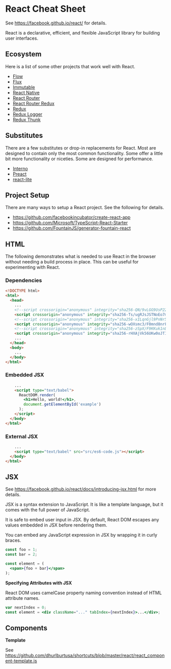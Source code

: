 # React Cheat Sheet

See https://facebook.github.io/react/ for details.

React is a declarative, efficient, and flexible JavaScript library for
building user interfaces.


## Ecosystem

Here is a list of some other projects that work well with React.

* [Flow](https://flowtype.org/)
* [Flux](https://facebook.github.io/flux/)
* [Immutable](https://facebook.github.io/immutable-js/)
* [React Native](https://facebook.github.io/react-native/)
* [React Router](https://github.com/reactjs/react-router)
* [React Router Redux](https://github.com/reactjs/react-router-redux)
* [Redux](http://redux.js.org/)
* [Redux Logger](https://github.com/evgenyrodionov/redux-logger)
* [Redux Thunk](https://github.com/gaearon/redux-thunk)


## Substitutes

There are a few substitutes or drop-in replacements for React.  Most are
designed to contain only the most common functionality.  Some offer a little
bit more functionality or niceties.  Some are designed for performance.

* [Interno](https://infernojs.org/)
* [Preact](https://preactjs.com/)
* [react-lite](https://github.com/Lucifier129/react-lite)


## Project Setup

There are many ways to setup a React project.  See the following for details.

* https://github.com/facebookincubator/create-react-app
* https://github.com/Microsoft/TypeScript-React-Starter
* https://github.com/FountainJS/generator-fountain-react


## HTML

The following demonstrates what is needed to use React in the browser without
needing a build process in place.  This can be useful for experimenting with
React.

### Dependencies

```html
<!DOCTYPE html>
<html>
  <head>
    ...
    <!--script crossorigin="anonymous" integrity="sha256-QN/9vLGG9UsP22wdhBSels8EG6uLL4keGBr6LSkzVkM=" src="https://cdnjs.cloudflare.com/ajax/libs/react/15.4.1/react.min.js"></script-->
    <script crossorigin="anonymous" integrity="sha256-Ts/ugRJsJSTNoEo7mI4RNnNloSCw+ctm4ft8V0x/SUg=" src="https://cdnjs.cloudflare.com/ajax/libs/react/15.4.1/react.js"></script>
    <!--script crossorigin="anonymous" integrity="sha256-xILqnGjl9PnNr5R9qqxrk894h/RY5H+4kpk6dNEkz6Q=" src="https://cdnjs.cloudflare.com/ajax/libs/react/15.4.1/react-dom.min.js"></script-->
    <script crossorigin="anonymous" integrity="sha256-wOXsmc3/F0mnd8nrFf9RjyeImU8O9uhah1vLdYhUPe4=" src="https://cdnjs.cloudflare.com/ajax/libs/react/15.4.1/react-dom.js"></script>
    <!--script crossorigin="anonymous" integrity="sha256-zSpX/F9KKuk1nLBq2vygsdDm6QrSbVdn5lteMkdzWdk=" src="https://cdnjs.cloudflare.com/ajax/libs/babel-core/6.1.19/browser.min.js"></script-->
    <script crossorigin="anonymous" integrity="sha256-rHXAjVk56UKw0oJTIGJx/r0VWSBkkDdVtXy7NsdAC0c=" src="https://cdnjs.cloudflare.com/ajax/libs/babel-core/6.1.19/browser.js"></script>
    ...
  </head>
  <body>
    ...
  </body>
</html>
```

### Embedded JSX

```html
    ...
    <script type="text/babel">
      ReactDOM.render(
        <h1>Hello, world!</h1>,
        document.getElementById('example')
      );
    </script>
  </body>
</html>
```

### External JSX

```html
    ...
    <script type="text/babel" src="src/es6-code.js"></script>
  </body>
</html>
```


## JSX

See https://facebook.github.io/react/docs/introducing-jsx.html for more
details.

JSX is a syntax extension to JavaScript.  It is like a template language, but
it comes with the full power of JavaScript.

It is safe to embed user input in JSX.  By default, React DOM escapes any
values embedded in JSX before rendering them.

You can embed any JavaScript expression in JSX by wrapping it in curly braces.

```jsx
const foo = 1;
const bar = 2;

const element = (
  <span>{foo + bar}</span>
);
```

**Specifying Attributes with JSX**

React DOM uses camelCase property naming convention instead of HTML attribute
names.

```jsx
var nextIndex = 0;
const element = <div className="..." tabIndex={nextIndex}>...</div>;
```


## Components


**Template**

See https://github.com/dhurlburtusa/shortcuts/blob/master/react/react_component-template.js
